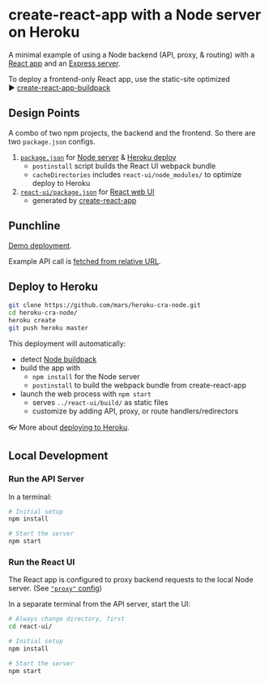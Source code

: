 # create-react-app with a Node server on Heroku

A minimal example of using a Node backend (API, proxy, & routing) with a [React app](https://github.com/facebookincubator/create-react-app) and an [Express server](http://expressjs.com).

To deploy a frontend-only React app, use the static-site optimized
▶️ [create-react-app-buildpack](https://github.com/mars/create-react-app-buildpack)


## Design Points

A combo of two npm projects, the backend and the frontend. So there are two `package.json` configs.

  1. [`package.json`](package.json) for [Node server](server/) & [Heroku deploy](https://devcenter.heroku.com/categories/deployment)
      * `postinstall` script builds the React UI webpack bundle
      * `cacheDirectories` includes `react-ui/node_modules/` to optimize deploy to Heroku
  2. [`react-ui/package.json`](package.json) for [React web UI](react-ui/)
      * generated by [create-react-app](https://github.com/facebookincubator/create-react-app)


## Punchline

[Demo deployment](https://cra-node.herokuapp.com/).

Example API call is [fetched from relative URL](react-ui/src/App.js#L16).


## Deploy to Heroku

```bash
git clone https://github.com/mars/heroku-cra-node.git
cd heroku-cra-node/
heroku create
git push heroku master
```

This deployment will automatically:

  * detect [Node buildpack](https://elements.heroku.com/buildpacks/heroku/heroku-buildpack-nodejs)
  * build the app with
    * `npm install` for the Node server
    * `postinstall` to build the webpack bundle from create-react-app
  * launch the web process with `npm start`
    * serves `../react-ui/build/` as static files
    * customize by adding API, proxy, or route handlers/redirectors

👓 More about [deploying to Heroku](https://devcenter.heroku.com/categories/deployment).


## Local Development

### Run the API Server

In a terminal:

```bash
# Initial setup
npm install

# Start the server
npm start
```


### Run the React UI

The React app is configured to proxy backend requests to the local Node server. (See [`"proxy"` config](react-ui/package.json))

In a separate terminal from the API server, start the UI:

```bash
# Always change directory, first
cd react-ui/

# Initial setup
npm install

# Start the server
npm start
```
